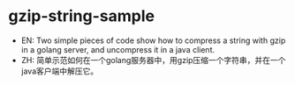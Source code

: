 # gzip-string-sample

* EN: Two simple pieces of code show how to compress a string with gzip in a golang server, and uncompress it in a java client.
* ZH: 简单示范如何在一个golang服务器中，用gzip压缩一个字符串，并在一个java客户端中解压它。
